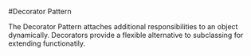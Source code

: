 #Decorator Pattern

The Decorator Pattern attaches additional responsibilities to an object dynamically. Decorators provide a flexible alternative to subclassing for extending functionatily.
